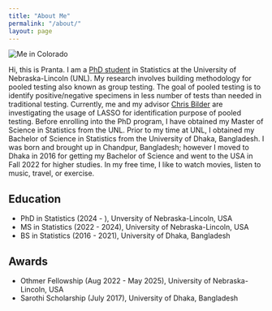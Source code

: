 ```yaml
---
title: "About Me"
permalink: "/about/"
layout: page
---
```


![Me in Colorado](./MyPicture.png)

Hi, this is Pranta. I am a [PhD student](https://statistics.unl.edu/person/pranta-das/) in Statistics at the University of Nebraska-Lincoln (UNL). My research involves building methodology for pooled testing also known as group testing. The goal of pooled testing is to identify positive/negative specimens in less number of tests than needed in traditional testing. Currently, me and my advisor [Chris Bilder](https://statistics.unl.edu/person/christopher-bilder/) are investigating the usage of LASSO for identification purpose of pooled testing. Before enrolling into the PhD program, I have obtained my Master of Science in Statistics from the UNL. Prior to my time at UNL, I obtained my Bachelor of Science in Statistics from the University of Dhaka, Bangladesh. I was born and brought up in Chandpur, Bangladesh; however I moved to Dhaka in 2016 for getting my Bachelor of Science and went to the USA in Fall 2022 for higher studies. In my free time, I like to watch movies, listen to music, travel, or exercise.

## Education

-   PhD in Statistics (2024 - ), Unversity of Nebraska-Lincoln, USA
-   MS in Statistics (2022 - 2024), University of Nebraska-Lincoln, USA
-   BS in Statistics (2016 - 2021), University of Dhaka, Bangladesh

## Awards

-   Othmer Fellowship (Aug 2022 - May 2025), University of Nebraska-Lincoln, USA
-   Sarothi Scholarship (July 2017), University of Dhaka, Bangladesh
